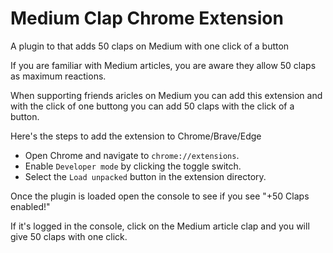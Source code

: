 # Medium Clap Chrome Extension

A plugin to that adds 50 claps on Medium with one click of a button

If you are familiar with Medium articles, you are aware they allow 50 claps as maximum reactions.

When supporting friends aricles on Medium you can add this extension and with the click of one buttong you can add 50 claps with the click of a button.

Here's the steps to add the extension to Chrome/Brave/Edge

- Open Chrome and navigate to `chrome://extensions`.
- Enable `Developer mode` by clicking the toggle switch.
- Select the `Load unpacked` button in the extension directory.

Once the plugin is loaded open the console to see if you see "+50 Claps enabled!"

If it's logged in the console, click on the Medium article clap and you will give 50 claps with one click.
